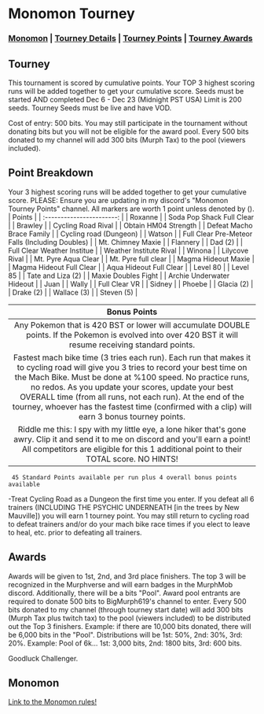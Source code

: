 # Monomon Tourney

### [Monomon](#Monomon) | [Tourney Details](#Tourney) | [Tourney Points](#Point-Breakdown) | [Tourney Awards](#Awards)

## Tourney

This tournament is scored by cumulative points. Your TOP 3 highest scoring runs will be added together to get your cumulative score. Seeds must be started AND completed Dec 6 - Dec 23 (Midnight PST USA) Limit is 200 seeds. Tourney Seeds must be live and have VOD.

Cost of entry: 500 bits. You may still participate in the tournament without donating bits but you will not be eligible for the award pool. Every 500 bits donated to my channel will add 300 bits (Murph Tax) to the pool (viewers included).

## Point Breakdown
Your 3 highest scoring runs will be added together to get your cumulative score. PLEASE: Ensure you are updating in my discord's "Monomon Tourney Points" channel. All markers are worth 1 point unless denoted by ().
|           Points          | 
| :-----------------------: | 
| Roxanne                   | 
| Soda Pop Shack Full Clear |
| Brawley                   | 
| Cycling Road Rival        | 
| Obtain HM04 Strength      |
| Defeat Macho Brace Family |
| Cycling road (Dungeon)    | 
| Watson                    |
| Full Clear Pre-Meteor Falls (Including Doubles)   | 
| Mt. Chimney Maxie         |
| Flannery                  |
| Dad (2)                   |
| Full Clear Weather Institue     |
| Weather Institute Rival   |
| Winona                    |
| Lilycove Rival            |
| Mt. Pyre Aqua Clear       |
| Mt. Pyre full clear       |
| Magma Hideout Maxie       |
| Magma Hideout Full Clear  |
| Aqua Hideout Full Clear   |
| Level 80                  |
| Level 85                  |
| Tate and Liza (2)         |
| Maxie Doubles Fight       |
| Archie Underwater Hideout |
| Juan                      |
| Wally                     |
| Full Clear VR             |
| Sidney                    |
| Phoebe                    |
| Glacia (2)                |
| Drake (2)                 |
| Wallace (3)               |
| Steven (5)                |

|        Bonus Points       |
| :-----------------------: |
| Any Pokemon that is 420 BST or lower will accumulate DOUBLE points. If the Pokemon is evolved into over 420 BST it will resume receiving standard points.                |
| Fastest mach bike time (3 tries each run). Each run that makes it to cycling road will give you 3 tries to record your best time on the Mach Bike. Must be done at %100 speed. No practice runs, no redos. As you update your scores, update your best OVERALL time (from all runs, not each run). At the end of the tourney, whoever has the fastest time (confirmed with a clip) will earn 3 bonus tourney points. |
| Riddle me this: I spy with my little eye, a lone hiker that's gone awry. Clip it and send it to me on discord and you'll earn a point! All competitors are eligible for this 1 additional point to their TOTAL score. NO HINTS! |

     45 Standard Points available per run plus 4 overall bonus points available
-Treat Cycling Road as a Dungeon the first time you enter. If you defeat all 6 trainers (INCLUDING THE PSYCHIC UNDERNEATH [in the trees by New Mauville]) you will earn 1 tourney point. You may still return to cycling road to defeat trainers and/or do your mach bike race times if you elect to leave to heal, etc. prior to defeating all trainers.


## Awards

Awards will be given to 1st, 2nd, and 3rd place finishers. The top 3 will be recognized in the Murphverse and will earn badges in the MurphMob discord. Additionally, there will be a bits "Pool". Award pool entrants are required to donate 500 bits to BigMurph619's channel to enter. Every 500 bits donated to my channel (through tourney start date) will add 300 bits (Murph Tax plus twitch tax) to the pool (viewers included) to be distributed out the Top 3 finishers. Example: if there are 10,000 bits donated, there will be 6,000 bits in the "Pool". Distributions will be 1st: 50%, 2nd: 30%, 3rd: 20%. Example: Pool of 6k... 1st: 3,000 bits, 2nd: 1800 bits, 3rd: 600 bits.

Goodluck Challenger.

## Monomon

[Link to the Monomon rules!](https://github.com/BigMurph619/Emerald-Monomon)
